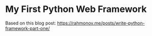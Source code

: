# My First Python Web Framework

Based on this blog post:
https://rahmonov.me/posts/write-python-framework-part-one/
